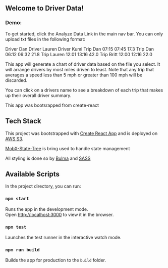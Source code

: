 ## Welcome to Driver Data!

### Demo: 

To get started, click the Analyze Data Link in the main nav bar.  You can only upload txt files in the following format:

Driver Dan
Driver Lauren
Driver Kumi
Trip Dan 07:15 07:45 17.3
Trip Dan 06:12 06:32 21.8
Trip Lauren 12:01 13:16 42.0
Trip Britt 12:00 12:16 22.0

This app will generate a chart of driver data based on the file you select.  It will arrange drivers by most miles driven to least.  Note that any trip that averages a speed less than 5 mph or greater than 100 mph will be discarded.

You can click on a drivers name to see a breakdown of each trip that makes up their overall driver summary. 


This app was bootsrapped from create-react

## Tech Stack
This project was bootstrapped with [Create React App](https://github.com/facebook/create-react-app) and is deployed on [AWS S3](https://aws.amazon.com/s3/).

[MobX-State-Tree](https://github.com/mobxjs/mobx-state-tree) is bring used to handle state management 

All styling is done so by [Bulma](https://bulma.io/) and [SASS](https://sass-lang.com/)

## Available Scripts

In the project directory, you can run:

### `npm start`

Runs the app in the development mode.<br>
Open [http://localhost:3000](http://localhost:3000) to view it in the browser.


### `npm test`

Launches the test runner in the interactive watch mode.<br>

### `npm run build`

Builds the app for production to the `build` folder.